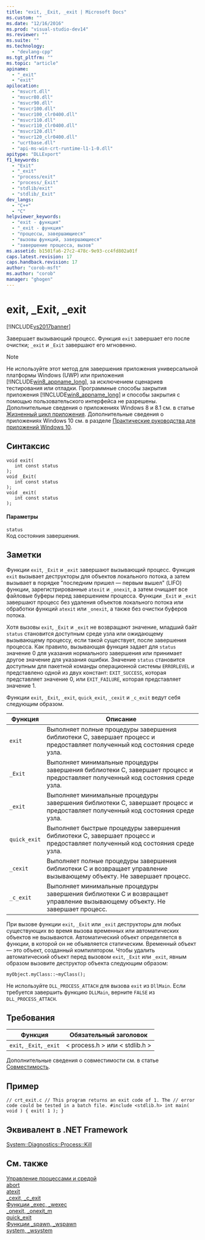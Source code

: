 ```yaml
---
title: "exit, _Exit, _exit | Microsoft Docs"
ms.custom: ""
ms.date: "12/16/2016"
ms.prod: "visual-studio-dev14"
ms.reviewer: ""
ms.suite: ""
ms.technology: 
  - "devlang-cpp"
ms.tgt_pltfrm: ""
ms.topic: "article"
apiname: 
  - "_exit"
  - "exit"
apilocation: 
  - "msvcrt.dll"
  - "msvcr80.dll"
  - "msvcr90.dll"
  - "msvcr100.dll"
  - "msvcr100_clr0400.dll"
  - "msvcr110.dll"
  - "msvcr110_clr0400.dll"
  - "msvcr120.dll"
  - "msvcr120_clr0400.dll"
  - "ucrtbase.dll"
  - "api-ms-win-crt-runtime-l1-1-0.dll"
apitype: "DLLExport"
f1_keywords: 
  - "Exit"
  - "_exit"
  - "process/exit"
  - "process/_Exit"
  - "stdlib/exit"
  - "stdlib/_Exit"
dev_langs: 
  - "C++"
  - "C"
helpviewer_keywords: 
  - "exit - функция"
  - "_exit - функция"
  - "процессы, завершающиеся"
  - "вызовы функций, завершающиеся"
  - "завершение процесса, вызов"
ms.assetid: b1501fa6-27c2-478c-9e93-cc4fd802a01f
caps.latest.revision: 17
caps.handback.revision: 17
author: "corob-msft"
ms.author: "corob"
manager: "ghogen"
---
```

# exit, _Exit, _exit
[!INCLUDE[vs2017banner](../../assembler/inline/includes/vs2017banner.md)]

Завершает вызывающий процесс. Функция `exit` завершает его после очистки; `_exit` и `_Exit` завершают его мгновенно.  
  
> [!NOTE]
>  Не используйте этот метод для завершения приложения универсальной платформы Windows \(UWP\) или приложения [!INCLUDE[win8_appname_long](../../build/includes/win8_appname_long_md.md)], за исключением сценариев тестирования или отладки. Программные способы закрытия приложения [!INCLUDE[win8_appname_long](../../build/includes/win8_appname_long_md.md)] и способы закрытия с помощью пользовательского интерфейса не разрешены. Дополнительные сведения о приложениях Windows 8 и 8.1 см. в статье [Жизненный цикл приложения](http://go.microsoft.com/fwlink/?LinkId=262853). Дополнительные сведения о приложениях Windows 10 см. в разделе [Практические руководства для приложений Windows 10](http://go.microsoft.com/fwlink/p/?linkid=619133).  
  
## Синтаксис  
  
```  
void exit(   
   int const status   
);  
void _Exit(   
   int const status   
);  
void _exit(   
   int const status   
);  
```  
  
#### Параметры  
 `status`  
 Код состояния завершения.  
  
## Заметки  
 Функции `exit`, `_Exit` и `_exit` завершают вызывающий процесс. Функция `exit` вызывает деструкторы для объектов локального потока, а затем вызывает в порядке "последним пришел — первым вышел" \(LIFO\) функции, зарегистрированные `atexit` и `_onexit`, а затем очищает все файловые буферы перед завершением процесса. Функции `_Exit` и `_exit` завершают процесс без удаления объектов локального потока или обработки функций `atexit` или `_onexit`, а также без очистки буферов потока.  
  
 Хотя вызовы `exit`, `_Exit` и `_exit` не возвращают значение, младший байт `status` становится доступным среде узла или ожидающему вызывающему процессу, если такой существует, после завершения процесса. Как правило, вызывающая функция задает для `status` значение 0 для указания нормального завершения или принимает другое значение для указания ошибки. Значение `status` становится доступным для пакетной команды операционной системы `ERRORLEVEL` и представлено одной из двух констант: `EXIT_SUCCESS`, которая представляет значение 0, или `EXIT_FAILURE`, которая представляет значение 1.  
  
 Функции `exit`, `_Exit`, `_exit`, `quick_exit`, `_cexit` и `_c_exit` ведут себя следующим образом.  
  
|Функция|Описание|  
|-------------|--------------|  
|`exit`|Выполняет полные процедуры завершения библиотеки C, завершает процесс и предоставляет полученный код состояния среде узла.|  
|`_Exit`|Выполняет минимальные процедуры завершения библиотеки C, завершает процесс и предоставляет полученный код состояния среде узла.|  
|`_exit`|Выполняет минимальные процедуры завершения библиотеки C, завершает процесс и предоставляет полученный код состояния среде узла.|  
|`quick_exit`|Выполняет быстрые процедуры завершения библиотеки C, завершает процесс и предоставляет полученный код состояния среде узла.|  
|`_cexit`|Выполняет полные процедуры завершения библиотеки C и возвращает управление вызывающему объекту. Не завершает процесс.|  
|`_c_exit`|Выполняет минимальные процедуры завершения библиотеки C и возвращает управление вызывающему объекту. Не завершает процесс.|  
  
 При вызове функции `exit`, `_Exit` или `_exit` деструкторы для любых существующих во время вызова временных или автоматических объектов не вызываются. Автоматический объект определяется в функции, в которой он не объявляется статическим. Временный объект — это объект, созданный компилятором. Чтобы удалить автоматический объект перед вызовом `exit`, `_Exit` или `_exit`, явным образом вызовите деструктор объекта следующим образом:  
  
```  
myObject.myClass::~myClass();  
```  
  
 Не используйте `DLL_PROCESS_ATTACH` для вызова `exit` из `DllMain`. Если требуется завершить функцию `DLLMain`, верните `FALSE` из `DLL_PROCESS_ATTACH`.  
  
## Требования  
  
|Функция|Обязательный заголовок|  
|-------------|----------------------------|  
|`exit`, `_Exit`, `_exit`|\< process.h \> или \< stdlib.h \>|  
  
 Дополнительные сведения о совместимости см. в статье [Совместимость](../../c-runtime-library/compatibility.md).  
  
## Пример  
  
```  
// crt_exit.c // This program returns an exit code of 1. The // error code could be tested in a batch file. #include <stdlib.h> int main( void ) { exit( 1 ); }  
```  
  
## Эквивалент в .NET Framework  
 [System::Diagnostics::Process::Kill](https://msdn.microsoft.com/en-us/library/system.diagnostics.process.kill.aspx)  
  
## См. также  
 [Управление процессами и средой](../../c-runtime-library/process-and-environment-control.md)   
 [abort](../../c-runtime-library/reference/abort.md)   
 [atexit](../../c-runtime-library/reference/atexit.md)   
 [\_cexit, \_c\_exit](../../c-runtime-library/reference/cexit-c-exit.md)   
 [Функции \_exec, \_wexec](../../c-runtime-library/exec-wexec-functions.md)   
 [\_onexit, \_onexit\_m](../../c-runtime-library/reference/onexit-onexit-m.md)   
 [quick\_exit](../../c-runtime-library/reference/quick-exit1.md)   
 [Функции \_spawn, \_wspawn](../Topic/_spawn,%20_wspawn%20Functions.md)   
 [system, \_wsystem](../../c-runtime-library/reference/system-wsystem.md)